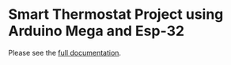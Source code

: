 # Smart Thermostat Project using Arduino Mega  and Esp-32

Please see the [full documentation](./Arduino_Documentation.pdf).
